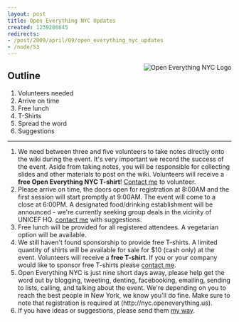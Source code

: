 ```yaml
--- 
layout: post
title: Open Everything NYC Updates
created: 1239286645
redirects:
- /post/2009/april/09/open_everything_nyc_updates
- /node/53
---
```

<img style="float:right" src="http://farm4.static.flickr.com/3425/3357390240_17253fa97d_m.jpg" alt="Open Everything NYC Logo" />

<h2>Outline</h2>
<ol>
<li>Volunteers needed</li>
<li>Arrive on time</li>
<li>Free lunch</li>
<li>T-Shirts</li>
<li>Spread the word</li>
<li>Suggestions</li>
</ol>

<hr />

<ol>
<li>We need between three and five volunteers to take notes directly onto the wiki during the event. It's very important we record the success of the event. Aside from taking notes, you will be responsible for collecting slides and other materials to post on the wiki. Volunteers will receive a <strong>free Open Everything NYC T-shirt</strong>! <a href="/contact">Contact me</a> to volunteer.</li>
<li>Please arrive on time, the doors open for registration at 8:00AM and the first session will start promptly at 9:00AM. The event will come to a close at 6:00PM. A designated food/drinking establishment will be announced - we're currently seeking group deals in the vicinity of UNICEF HQ. <a href="/contact">contact me</a> with suggestions.</li>
<li>Free lunch will be provided for all registered attendees. A vegetarian option will be available.</li>
<li>We still haven't found sponsorship to provide free T-shirts. A limited quantity of shirts will be available for sale for $10 (cash only) at the event. Volunteers will receive a <strong>free T-shirt</strong>. If you or your company would like to sponsor free T-shirts please <a href="/contact">contact me</a>.</li>
<li>Open Everything NYC is just nine short days away, please help get the word out by blogging, tweeting, denting, facebooking, emailing, sending to lists, calling, and talking about the event. We're depending on you to reach the best people in New York, we know you'll do fine. Make sure to note that registration is required at (http://nyc.openeverything.us).</li>
<li>If you have ideas or suggestions, please send them <a href="/contact">my way</a>.</li>
</ol>
